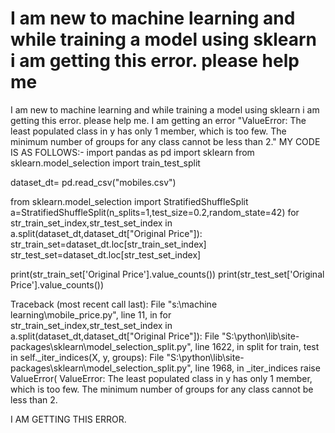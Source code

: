 
# I am new to machine learning and while training a model using sklearn i am getting this error. please help me

I am new to machine learning and while training a model using sklearn i am getting this error. please help me. I am getting an error "ValueError: The least populated class in y has only 1 member, which is too few. The minimum number of groups for any class cannot be less than 2."
MY CODE IS AS FOLLOWS:-
import pandas as pd
import sklearn
from sklearn.model_selection import train_test_split


dataset_dt= pd.read_csv("mobiles.csv")

from sklearn.model_selection import StratifiedShuffleSplit
a=StratifiedShuffleSplit(n_splits=1,test_size=0.2,random_state=42)
for str_train_set_index,str_test_set_index in a.split(dataset_dt,dataset_dt["Original Price"]):
    str_train_set=dataset_dt.loc[str_train_set_index]
    str_test_set=dataset_dt.loc[str_test_set_index]

print(str_train_set['Original Price'].value_counts())
print(str_test_set['Original Price'].value_counts())


Traceback (most recent call last):
  File "s:\machine learning\mobile_price.py", line 11, in <module>
    for str_train_set_index,str_test_set_index in a.split(dataset_dt,dataset_dt["Original Price"]):
  File "S:\python\lib\site-packages\sklearn\model_selection\_split.py", line 1622, in split
    for train, test in self._iter_indices(X, y, groups):
  File "S:\python\lib\site-packages\sklearn\model_selection\_split.py", line 1968, in _iter_indices
    raise ValueError(
ValueError: The least populated class in y has only 1 member, which is too few. The minimum number of groups for any class cannot be less than 2.

I AM GETTING THIS ERROR.

        
